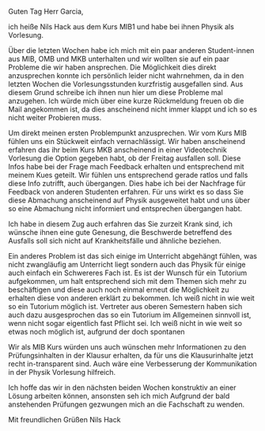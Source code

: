 Guten Tag Herr Garcia, 

ich heiße Nils Hack aus dem Kurs MIB1 und habe bei ihnen Physik als Vorlesung. 

Über die letzten Wochen habe ich mich mit ein paar anderen Student-innen aus MIB, OMB und MKB unterhalten und wir wollten sie auf ein paar Probleme die wir haben ansprechen. Die Möglichkeit dies direkt anzusprechen konnte ich persönlich leider nicht wahrnehmen, da in den letzten Wochen die Vorlesungsstunden kurzfristig ausgefallen sind. Aus diesem Grund schreibe ich ihnen nun hier um diese Probleme  mal anzugehen. Ich würde mich über eine kurze Rückmeldung freuen ob die Mail angekommen ist, da dies anscheinend nicht immer klappt und ich so es nicht weiter Probieren muss. 


Um direkt meinen ersten Problempunkt anzusprechen. Wir vom Kurs MIB fühlen uns ein Stückweit einfach vernachlässigt. Wir haben anscheinend erfahren das ihr beim Kurs MKB anscheinend in einer Videotechnik Vorlesung die Option gegeben habt, ob der Freitag ausfallen soll. Diese Infos habe bei der Frage mach Feedback erhalten und entsprechend mit meinem Kues geteilt. Wir fühlen uns entsprechend gerade ratlos und falls diese Info zutrifft, auch übergangen.
Dies habe ich bei der Nachfrage für Feedback von anderen Studenten erfahren. Für uns wirkt es so dass Sie diese Abmachung anscheinend auf Physik ausgeweitet habt und uns über so eine Abmachung nicht informiert und entsprechen übergangen habt. 

Ich habe in diesem Zug auch erfahren das Sie zurzeit Krank sind, ich wünsche ihnen eine gute Genesung, die Beschwerde betreffend des Ausfalls soll sich nicht auf Krankheitsfälle und ähnliche beziehen. 

Ein anderes Problem ist das sich einige im Unterricht abgehängt fühlen, was nicht zwangläufig am Unterricht liegt sondern auch das Physik für einige auch einfach ein Schwereres Fach ist. Es ist der Wunsch für ein Tutorium aufgekommen, um halt entsprechend sich mit dem Themen sich mehr zu beschäftigen und diese auch noch einmal erneut die Möglichkeit zu erhalten diese von anderen erklärt zu bekommen. Ich weiß nicht in wie weit so ein Tutorium möglich ist. Vertreter aus oberen Semestern haben sich auch dazu ausgesprochen das so ein Tutorium im Allgemeinen sinnvoll ist, wenn nicht sogar eigentlich fast Pflicht sei. Ich weiß nicht in wie weit so etwas noch möglich ist, aufgrund der doch spontanen 

Wir als MIB Kurs würden uns auch wünschen mehr Informationen zu den Prüfungsinhalten in der Klausur erhalten, da für uns die Klausurinhalte jetzt recht in-transparent sind. Auch wäre eine Verbesserung der Kommunikation in der Physik Vorlesung hilfreich. 

Ich hoffe das wir in den nächsten beiden Wochen konstruktiv an einer Lösung arbeiten können, ansonsten seh ich mich Aufgrund der bald anstehenden Prüfungen gezwungen mich an die Fachschaft zu wenden. 

Mit freundlichen Grüßen
Nils Hack